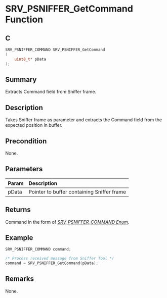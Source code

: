 # SRV_PSNIFFER_GetCommand Function

## C

```c
SRV_PSNIFFER_COMMAND SRV_PSNIFFER_GetCommand
(
    uint8_t* pData
);
```

## Summary

Extracts Command field from Sniffer frame.

## Description

Takes Sniffer frame as parameter and extracts the Command field from the expected position in buffer.

## Precondition

None.

## Parameters

| Param | Description |
|:----- |:----------- |
| pData | Pointer to buffer containing Sniffer frame |

## Returns

Command in the form of [*SRV_PSNIFFER_COMMAND Enum*](GUID-D4A95F17-FA6E-47C8-9FE4-ED986264B809.html).

## Example

```c
SRV_PSNIFFER_COMMAND command;

/* Process received message from Sniffer Tool */
command = SRV_PSNIFFER_GetCommand(pData);
```

## Remarks

None.
